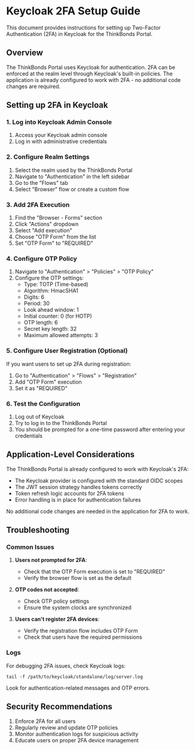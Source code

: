 # Keycloak 2FA Setup Guide

This document provides instructions for setting up Two-Factor Authentication (2FA) in Keycloak for the ThinkBonds Portal.

## Overview

The ThinkBonds Portal uses Keycloak for authentication. 2FA can be enforced at the realm level through Keycloak's built-in policies. The application is already configured to work with 2FA - no additional code changes are required.

## Setting up 2FA in Keycloak

### 1. Log into Keycloak Admin Console

1. Access your Keycloak admin console
2. Log in with administrative credentials

### 2. Configure Realm Settings

1. Select the realm used by the ThinkBonds Portal
2. Navigate to "Authentication" in the left sidebar
3. Go to the "Flows" tab
4. Select "Browser" flow or create a custom flow

### 3. Add 2FA Execution

1. Find the "Browser - Forms" section
2. Click "Actions" dropdown
3. Select "Add execution"
4. Choose "OTP Form" from the list
5. Set "OTP Form" to "REQUIRED"

### 4. Configure OTP Policy

1. Navigate to "Authentication" > "Policies" > "OTP Policy"
2. Configure the OTP settings:
   - Type: TOTP (Time-based)
   - Algorithm: HmacSHA1
   - Digits: 6
   - Period: 30
   - Look ahead window: 1
   - Initial counter: 0 (for HOTP)
   - OTP length: 6
   - Secret key length: 32
   - Maximum allowed attempts: 3

### 5. Configure User Registration (Optional)

If you want users to set up 2FA during registration:

1. Go to "Authentication" > "Flows" > "Registration"
2. Add "OTP Form" execution
3. Set it as "REQUIRED"

### 6. Test the Configuration

1. Log out of Keycloak
2. Try to log in to the ThinkBonds Portal
3. You should be prompted for a one-time password after entering your credentials

## Application-Level Considerations

The ThinkBonds Portal is already configured to work with Keycloak's 2FA:

- The Keycloak provider is configured with the standard OIDC scopes
- The JWT session strategy handles tokens correctly
- Token refresh logic accounts for 2FA tokens
- Error handling is in place for authentication failures

No additional code changes are needed in the application for 2FA to work.

## Troubleshooting

### Common Issues

1. **Users not prompted for 2FA**:
   - Check that the OTP Form execution is set to "REQUIRED"
   - Verify the browser flow is set as the default

2. **OTP codes not accepted**:
   - Check OTP policy settings
   - Ensure the system clocks are synchronized

3. **Users can't register 2FA devices**:
   - Verify the registration flow includes OTP Form
   - Check that users have the required permissions

### Logs

For debugging 2FA issues, check Keycloak logs:

```
tail -f /path/to/keycloak/standalone/log/server.log
```

Look for authentication-related messages and OTP errors.

## Security Recommendations

1. Enforce 2FA for all users
2. Regularly review and update OTP policies
3. Monitor authentication logs for suspicious activity
4. Educate users on proper 2FA device management
